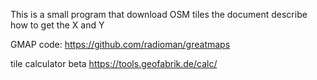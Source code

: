 This is a small program that download OSM tiles
the document describe how to get the X and Y 

GMAP code:
https://github.com/radioman/greatmaps

tile calculator beta
https://tools.geofabrik.de/calc/